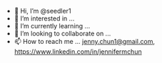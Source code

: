 - 👋 Hi, I’m @seedler1
- 👀 I’m interested in ...
- 🌱 I’m currently learning ...
- 💞️ I’m looking to collaborate on ...
- 📫 How to reach me ... jenny.chun1@gmail.com,  https://www.linkedin.com/in/jennifermchun 

<!---
seedler1/seedler1 is a ✨ special ✨ repository because its `README.md` (this file) appears on your GitHub profile.
You can click the Preview link to take a look at your changes.
--->
